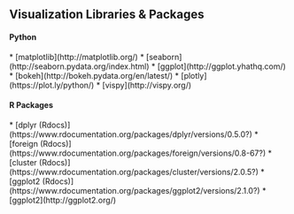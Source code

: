 ##  Visualization Libraries & Packages

#### Python
<div>
* [matplotlib](http://matplotlib.org/)<!-- .element: target="_blank" -->
* [seaborn](http://seaborn.pydata.org/index.html)<!-- .element: target="_blank" -->
* [ggplot](http://ggplot.yhathq.com/)<!-- .element: target="_blank" -->
* [bokeh](http://bokeh.pydata.org/en/latest/)<!-- .element: target="_blank" -->
* [plotly](https://plot.ly/python/)<!-- .element: target="_blank" -->
* [vispy](http://vispy.org/)<!-- .element: target="_blank" -->
</div><!-- .element: class="resource-section" -->

#### R Packages
<div>
* [dplyr (Rdocs)](https://www.rdocumentation.org/packages/dplyr/versions/0.5.0?)<!-- .element: target="_blank" -->
* [foreign (Rdocs)](https://www.rdocumentation.org/packages/foreign/versions/0.8-67?)<!-- .element: target="_blank" -->
* [cluster (Rdocs)](https://www.rdocumentation.org/packages/cluster/versions/2.0.5?)<!-- .element: target="_blank" -->
* [ggplot2 (Rdocs)](https://www.rdocumentation.org/packages/ggplot2/versions/2.1.0?)<!-- .element: target="_blank" -->
* [ggplot2](http://ggplot2.org/)<!-- .element: target="_blank" -->
</div><!-- .element: class="resource-section" -->
